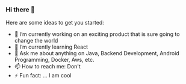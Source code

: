 ### Hi there 👋

Here are some ideas to get you started:

- 🔭 I’m currently working on an exciting product that is sure going to change the world
- 🌱 I’m currently learning React
- 💬 Ask me about anything on Java, Backend Development, Android Programming, Docker, Aws, etc.
- 📫 How to reach me: Don't
- ⚡ Fun fact: ... I am cool 
